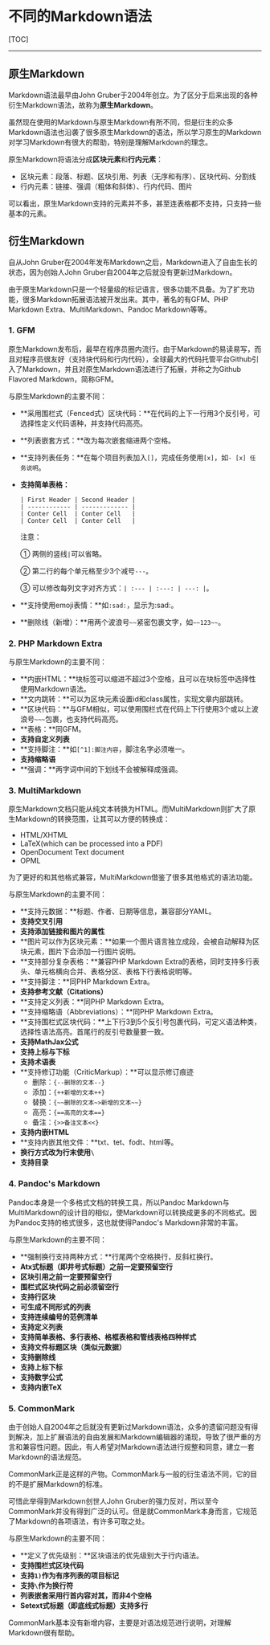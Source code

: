 # 不同的Markdown语法

[TOC]

---

## 原生Markdown

Markdown语法最早由John Gruber于2004年创立。为了区分于后来出现的各种衍生Markdown语法，故称为**原生Markdown**。

虽然现在使用的Markdown与原生Markdown有所不同，但是衍生的众多Markdown语法也沿袭了很多原生Markdown的语法，所以学习原生的Markdown对学习Markdown有很大的帮助，特别是理解Markdown的理念。

原生Markdown将语法分成**区块元素**和**行内元素**：

- 区块元素：段落、标题、区块引用、列表（无序和有序）、区块代码、分割线
- 行内元素：链接、强调（粗体和斜体）、行内代码、图片

可以看出，原生Markdown支持的元素并不多，甚至连表格都不支持，只支持一些基本的元素。

## 衍生Markdown

自从John Gruber在2004年发布Markdown之后，Markdown进入了自由生长的状态，因为创始人John Gruber自2004年之后就没有更新过Markdown。

由于原生Markdown只是一个轻量级的标记语言，很多功能不具备。为了扩充功能，很多Markdown拓展语法被开发出来。其中，著名的有GFM、PHP Markdown Extra、MultiMarkdown、Pandoc Markdown等等。

### 1. GFM

原生Markdown发布后，最早在程序员圈内流行。由于Markdown的易读易写，而且对程序员很友好（支持块代码和行内代码），全球最大的代码托管平台Github引入了Markdown，并且对原生Markdown语法进行了拓展，并称之为Github Flavored Markdown，简称GFM。

与原生Markdown的主要不同：

- **采用围栏式（Fenced式）区块代码：**在代码的上下一行用3个反引号，可选择性定义代码语种，并支持代码高亮。

- **列表嵌套方式：**改为每次嵌套缩进两个空格。

- **支持列表任务：**在每个项目列表加入`[]`，完成任务使用`[x]`，如`- [x] 任务说明`。

- **支持简单表格：**

  ```
  | First Header | Second Header |
  | ------------ | ------------- |
  | Conter Cell  | Conter Cell   |
  | Conter Cell  | Conter Cell   |
  ```

  注意：

  ① 两侧的竖线`|`可以省略。

  ② 第二行的每个单元格至少3个减号`---`。

  ③ 可以修改每列文字对齐方式：`| :--- | :---: | ---: |`。

- **支持使用emoji表情：**如`:sad:`，显示为:sad:。

- **删除线（新增）：**用两个波浪号`~~`紧密包裹文字，如`~~123~~`。

### 2. PHP Markdown Extra

与原生Markdown的主要不同：

- **内嵌HTML：**块标签可以缩进不超过3个空格，且可以在块标签中选择性使用Markdown语法。
- **文内跳转：**可以为区块元素设置id和class属性，实现文章内部跳转。
- **区块代码：**与GFM相似，可以使用围栏式在代码上下行使用3个或以上波浪号`~~~`包裹，也支持代码高亮。
- **表格：**同GFM。
- **支持自定义列表**
- **支持脚注：**如`[^1]:脚注内容`，脚注名字必须唯一。
- **支持缩略语**
- **强调：**两字词中间的下划线不会被解释成强调。

### 3. MultiMarkdown

原生Markdown文档只能从纯文本转换为HTML。而MultiMarkdown则扩大了原生Markdown的转换范围，让其可以方便的转换成：

- HTML/XHTML
- LaTeX(which can be processed into a PDF)
- OpenDocument Text document
- OPML

为了更好的和其他格式兼容，MultiMarkdown借鉴了很多其他格式的语法功能。

与原生Markdown的主要不同：

- **支持元数据：**标题、作者、日期等信息，兼容部分YAML。
- **支持交叉引用**
- **支持添加链接和图片的属性**
- **图片可以作为区块元素：**如果一个图片语言独立成段，会被自动解释为区块元素，图片下会添加一行图片说明。
- **支持部分复杂表格：**兼容PHP Markdown Extra的表格，同时支持多行表头、单元格横向合并、表格分区、表格下行表格说明等。
- **支持脚注：**同PHP Markdown Extra。
- **支持参考文献（Citations）**
- **支持定义列表：**同PHP Markdown Extra。
- **支持缩略语（Abbreviations）：**同PHP Markdown Extra。
- **支持围栏式区块代码：**上下行3到5个反引号包裹代码，可定义语法种类，选择性语法高亮。首尾行的反引号数量要一致。
- **支持MathJax公式**
- **支持上标与下标**
- **支持术语表**
- **支持修订功能（CriticMarkup）：**可以显示修订痕迹
  - 删除：`{--删除的文本--}`
  - 添加：`{++新增的文本++}`
  - 替换：`{~~删除的文本~>新增的文本~~}`
  - 高亮：`{==高亮的文本==}`
  - 备注：`{>>备注文本<<}`
- **支持内嵌HTML**
- **支持内嵌其他文件：**txt、tet、fodt、html等。
- **换行方式改为行末使用`\`**
- **支持目录**

### 4. Pandoc's Markdown

Pandoc本身是一个多格式文档的转换工具，所以Pandoc Markdown与MultiMarkdown的设计目的相似，使Markdown可以转换成更多的不同格式。因为Pandoc支持的格式很多，这也就使得Pandoc's Markdown非常的丰富。

与原生Markdown的主要不同：

- **强制换行支持两种方式：**行尾两个空格换行，反斜杠换行。
- **Atx式标题（即井号式标题）之前一定要预留空行**
- **区块引用之前一定要预留空行**
- **围栏式区块代码之前必须留空行**
- **支持行区块**
- **可生成不同形式的列表**
- **支持连续编号的范例清单**
- **支持定义列表**
- **支持简单表格、多行表格、格框表格和管线表格四种样式**
- **支持文件标题区块（类似元数据）**
- **支持删除线**
- **支持上标下标**
- **支持数学公式**
- **支持内嵌TeX**

### 5. CommonMark

由于创始人自2004年之后就没有更新过Markdown语法，众多的遗留问题没有得到解决，加上扩展语法的自由发展和Markdown编辑器的涌现，导致了很严重的方言和兼容性问题。因此，有人希望对Markdown语法进行规整和同意，建立一套Markdown的语法规范。

CommonMark正是这样的产物。CommonMark与一般的衍生语法不同，它的目的不是扩展Markdown的标准。

可惜此举得到Markdown创世人John Gruber的强力反对，所以至今CommonMark并没有得到广泛的认可。但是就CommonMark本身而言，它规范了Markdown的各项语法，有许多可取之处。

与原生Markdown的主要不同：

- **定义了优先级别：**区块语法的优先级别大于行内语法。
- **支持围栏式区块代码**
- **支持`1)`作为有序列表的项目标记**
- **支持`\`作为换行符**
- **列表嵌套采用行首内容对其，而非4个空格**
- **Setext式标题（即底线式标题）支持多行**

CommonMark基本没有新增内容，主要是对语法规范进行说明，对理解Markdown很有帮助。